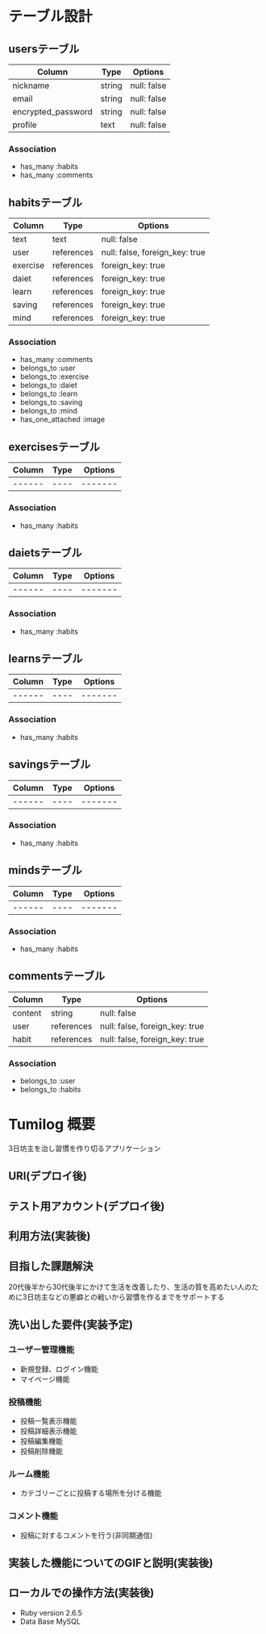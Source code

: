 
# テーブル設計

## usersテーブル

| Column             | Type   | Options     |
| ------------------ | ------ | ----------- |
| nickname           | string | null: false |
| email              | string | null: false |
| encrypted_password | string | null: false |
| profile            | text   | null: false |

### Association

- has_many :habits
- has_many :comments

## habitsテーブル

| Column    | Type       | Options                        |
| --------- | ---------- | ------------------------------ |
| text      | text       | null: false                    |
| user      | references | null: false, foreign_key: true |
| exercise  | references | foreign_key: true              |
| daiet     | references | foreign_key: true              |
| learn     | references | foreign_key: true              |
| saving    | references | foreign_key: true              |
| mind      | references | foreign_key: true              |

### Association

- has_many :comments
- belongs_to :user
- belongs_to :exercise
- belongs_to :daiet
- belongs_to :learn
- belongs_to :saving
- belongs_to :mind
- has_one_attached :image

## exercisesテーブル

| Column | Type | Options | 
| ------ | ---- | ------- |
| ------ | ---- | ------- |

### Association

- has_many :habits

## daietsテーブル

| Column | Type | Options | 
| ------ | ---- | ------- |
| ------ | ---- | ------- |

### Association

- has_many :habits

## learnsテーブル

| Column | Type | Options | 
| ------ | ---- | ------- |
| ------ | ---- | ------- |

### Association

- has_many :habits

## savingsテーブル

| Column | Type | Options | 
| ------ | ---- | ------- |
| ------ | ---- | ------- |

### Association

- has_many :habits

## mindsテーブル

| Column | Type | Options | 
| ------ | ---- | ------- |
| ------ | ---- | ------- |

### Association

- has_many :habits

## commentsテーブル

| Column  | Type       | Options                        |
| ------- | ---------- | ------------------------------ |
| content | string     | null: false                    |
| user    | references | null: false, foreign_key: true |
| habit   | references | null: false, foreign_key: true |

### Association

- belongs_to :user
- belongs_to :habits


# Tumilog 概要

  3日坊主を治し習慣を作り切るアプリケーション

## URl(デプロイ後)

## テスト用アカウント(デプロイ後)

## 利用方法(実装後)

## 目指した課題解決

  20代後半から30代後半にかけて生活を改善したり、生活の質を高めたい人のために3日坊主などの悪癖との戦いから習慣を作るまでをサポートする

## 洗い出した要件(実装予定)

### ユーザー管理機能
 - 新規登録、ログイン機能
 - マイページ機能

### 投稿機能
 - 投稿一覧表示機能
 - 投稿詳細表示機能
 - 投稿編集機能
 - 投稿削除機能

### ルーム機能
 - カテゴリーごとに投稿する場所を分ける機能

### コメント機能
 - 投稿に対するコメントを行う(非同期通信)

## 実装した機能についてのGIFと説明(実装後)

## ローカルでの操作方法(実装後)

- Ruby version 2.6.5
- Data Base MySQL
